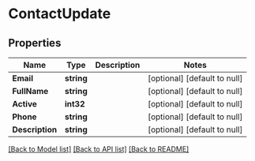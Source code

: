 # ContactUpdate

## Properties
Name | Type | Description | Notes
------------ | ------------- | ------------- | -------------
**Email** | **string** |  | [optional] [default to null]
**FullName** | **string** |  | [optional] [default to null]
**Active** | **int32** |  | [optional] [default to null]
**Phone** | **string** |  | [optional] [default to null]
**Description** | **string** |  | [optional] [default to null]

[[Back to Model list]](../README.md#documentation-for-models) [[Back to API list]](../README.md#documentation-for-api-endpoints) [[Back to README]](../README.md)


